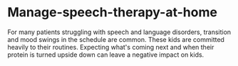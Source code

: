 # Manage-speech-therapy-at-home
For many patients struggling with speech and language disorders, transition and mood swings in the schedule are common. These kids are committed heavily to their routines. Expecting what's coming next and when their protein is turned upside down can leave a negative impact on kids. 
